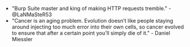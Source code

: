 - "Burp Suite master and king of making HTTP requests tremble." - @LaNMaSteR53
- "Cancer is an aging problem. Evolution doesn’t like people staying around injecting too much error into their own cells, so cancer evolved to ensure that after a certain point you’ll simply die of it." - Daniel Miessler
